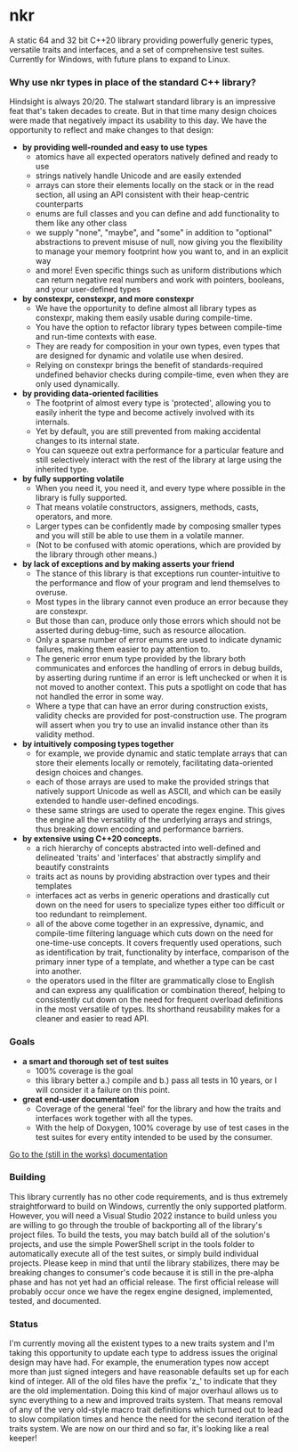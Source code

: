 # nkr
A static 64 and 32 bit C++20 library providing powerfully generic types, versatile traits and interfaces, and a set of comprehensive test suites. Currently for Windows, with future plans to expand to Linux.

### Why use nkr types in place of the standard C++ library?
Hindsight is always 20/20. The stalwart standard library is an impressive feat that's taken decades to create. But in that time many design choices were made that negatively impact its usability to this day. We have the opportunity to reflect and make changes to that design:
- **by providing well-rounded and easy to use types**
  - atomics have all expected operators natively defined and ready to use
  - strings natively handle Unicode and are easily extended
  - arrays can store their elements locally on the stack or in the read section, all using an API consistent with their heap-centric counterparts
  - enums are full classes and you can define and add functionality to them like any other class
  - we supply "none", "maybe", and "some" in addition to "optional" abstractions to prevent misuse of null, now giving you the flexibility to manage your memory footprint how you want to, and in an explicit way
  - and more! Even specific things such as uniform distributions which can return negative real numbers and work with pointers, booleans, and your user-defined types
- **by constexpr, constexpr, and more constexpr**
  - We have the opportunity to define almost all library types as constexpr, making them easily usable during compile-time.
  - You have the option to refactor library types between compile-time and run-time contexts with ease.
  - They are ready for composition in your own types, even types that are designed for dynamic and volatile use when desired.
  - Relying on constexpr brings the benefit of standards-required undefined behavior checks during compile-time, even when they are only used dynamically.
- **by providing data-oriented facilities**
  - The footprint of almost every type is 'protected', allowing you to easily inherit the type and become actively involved with its internals.
  - Yet by default, you are still prevented from making accidental changes to its internal state.
  - You can squeeze out extra performance for a particular feature and still selectively interact with the rest of the library at large using the inherited type.
- **by fully supporting volatile**
  - When you need it, you need it, and every type where possible in the library is fully supported.
  - That means volatile constructors, assigners, methods, casts, operators, and more.
  - Larger types can be confidently made by composing smaller types and you will still be able to use them in a volatile manner.
  - (Not to be confused with atomic operations, which are provided by the library through other means.)
- **by lack of exceptions and by making asserts your friend**
  - The stance of this library is that exceptions run counter-intuitive to the performance and flow of your program and lend themselves to overuse.
  - Most types in the library cannot even produce an error because they are constexpr.
  - But those than can, produce only those errors which should not be asserted during debug-time, such as resource allocation.
  - Only a sparse number of error enums are used to indicate dynamic failures, making them easier to pay attention to.
  - The generic error enum type provided by the library both communicates and enforces the handling of errors in debug builds, by asserting during runtime if an error is left unchecked or when it is not moved to another context. This puts a spotlight on code that has not handled the error in some way.
  - Where a type that can have an error during construction exists, validity checks are provided for post-construction use. The program will assert when you try to use an invalid instance other than its validity method.
- **by intuitively composing types together**
  - for example, we provide dynamic and static template arrays that can store their elements locally or remotely, facilitating data-oriented design choices and changes.
  - each of those arrays are used to make the provided strings that natively support Unicode as well as ASCII, and which can be easily extended to handle user-defined encodings.
  - these same strings are used to operate the regex engine. This gives the engine all the versatility of the underlying arrays and strings, thus breaking down encoding and performance barriers.
- **by extensive using C++20 concepts.** 
  - a rich hierarchy of concepts abstracted into well-defined and delineated 'traits' and 'interfaces' that abstractly simplify and beautify constraints
  - traits act as nouns by providing abstraction over types and their templates
  - interfaces act as verbs in generic operations and drastically cut down on the need for users to specialize types either too difficult or too redundant to reimplement.
  - all of the above come together in an expressive, dynamic, and compile-time filtering language which cuts down on the need for one-time-use concepts. It covers frequently used operations, such as identification by trait, functionality by interface, comparison of the primary inner type of a template, and whether a type can be cast into another.
  - the operators used in the filter are grammatically close to English and can express any qualification or combination thereof, helping to consistently cut down on the need for frequent overload definitions in the most versatile of types. Its shorthand reusability makes for a cleaner and easier to read API.

### Goals
- **a smart and thorough set of test suites**
  - 100% coverage is the goal
  - this library better a.) compile and b.) pass all tests in 10 years, or I will consider it a failure on this point.
- **great end-user documentation**
  - Coverage of the general 'feel' for the library and how the traits and interfaces work together with all the types.
  - With the help of Doxygen, 100% coverage by use of test cases in the test suites for every entity intended to be used by the consumer.

[Go to the (still in the works) documentation](https://r-neal-kelly.github.io/nkr_docs)

### Building
This library currently has no other code requirements, and is thus extremely straightforward to build on Windows, currently the only supported platform. However, you will need a Visual Studio 2022 instance to build unless you are willing to go through the trouble of backporting all of the library's project files. To build the tests, you may batch build all of the solution's projects, and use the simple PowerShell script in the tools folder to automatically execute all of the test suites, or simply build individual projects. Please keep in mind that until the library stabilizes, there may be breaking changes to consumer's code because it is still in the pre-alpha phase and has not yet had an official release. The first official release will probably occur once we have the regex engine designed, implemented, tested, and documented.

### Status
I'm currently moving all the existent types to a new traits system and I'm taking this opportunity to update each type to address issues the original design may have had. For example, the enumeration types now accept more than just signed integers and have reasonable defaults set up for each kind of integer. All of the old files have the prefix 'z_' to indicate that they are the old implementation. Doing this kind of major overhaul allows us to sync everything to a new and improved traits system. That means removal of any of the very old-style macro trait definitions which turned out to lead to slow compilation times and hence the need for the second iteration of the traits system. We are now on our third and so far, it's looking like a real keeper!
